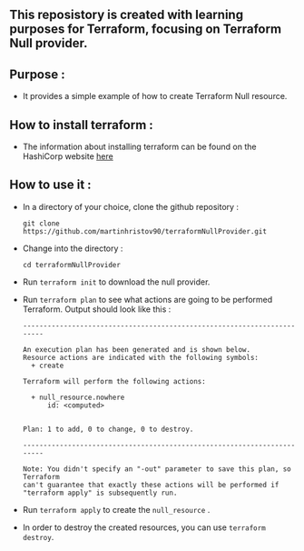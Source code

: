 ## This reposistory is created with learning purposes for Terraform, focusing on Terraform Null provider.

## Purpose :

- It provides a simple example of how to create Terraform Null resource.

## How to install terraform : 

- The information about installing terraform can be found on the HashiCorp website 
[here](https://learn.hashicorp.com/terraform/getting-started/install.html)

## How to use it :

- In a directory of your choice, clone the github repository :
    ```
    git clone https://github.com/martinhristov90/terraformNullProvider.git
    ```

- Change into the directory :
    ```
    cd terraformNullProvider
    ```
- Run `terraform init` to download the null provider.

- Run `terraform plan` to see what actions are going to be performed Terraform. Output should look like this :
    ```
    ------------------------------------------------------------------------

    An execution plan has been generated and is shown below.
    Resource actions are indicated with the following symbols:
      + create

    Terraform will perform the following actions:

      + null_resource.nowhere
          id: <computed>


    Plan: 1 to add, 0 to change, 0 to destroy.

    ------------------------------------------------------------------------

    Note: You didn't specify an "-out" parameter to save this plan, so Terraform
    can't guarantee that exactly these actions will be performed if
    "terraform apply" is subsequently run.
    ```

- Run `terraform apply` to create the `null_resource` . 

- In order to destroy the created resources, you can use `terraform destroy`.